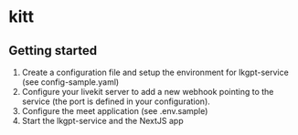# kitt

## Getting started

1. Create a configuration file and setup the environment for lkgpt-service (see config-sample.yaml)
2. Configure your livekit server to add a new webhook pointing to the service (the port is defined in your configuration).
3. Configure the meet application (see .env.sample)
4. Start the lkgpt-service and the NextJS app
